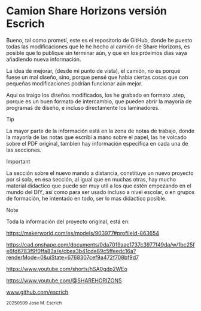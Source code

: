 # Camion Share Horizons versión Escrich

Bueno, tal como prometí, este es el repositorio de GitHub, donde he puesto todas las modificaciones que le he hecho al camión de Share Horizons, es posible que lo publique sin terminar aún, y que en los próximos días vaya añadiendo nueva información.

La idea de mejorar, (desde mi punto de vista), el camión, no es porque fuese un mal diseño, sino, porque pensé que había ciertas cosas que con pequeñas modificaciones podrían funcionar aún mejor.

Aquí os traigo los diseños modificados, los he grabado en formato .step, porque es un buen formato de intercambio, que pueden abrir la mayoría de programas de diseño, e incluso directamente los laminadores.

> [!TIP]
> La mayor parte de la información está en la zona de notas de trabajo, donde la mayoría de las notas  que escribí a mano sobre el papel, las he volcado sobre el PDF original, tambien hay información especifica en cada una de las secciones.


> [!IMPORTANT]
> La sección sobre el nuevo mando a distancia, constituye un nuevo proyecto por si sola, en esa sección, al igual que en muchas otras, hay mucho material didactico que puede ser muy util a los que estén empezando en el mundo del DIY, así como para ser usado incluso a nivel escolar, o en grupos de formación, he intentado en todo, ser lo mas didactico posible.


> [!NOTE]
> Toda la información del proyecto original, está en:
> 
> https://makerworld.com/es/models/903977#profileId-863654
>
> https://cad.onshape.com/documents/0da7019aae1737c3977f49da/w/1bc25fe6fd6783f9f0ffa83a/e/cbea3b41cde89c5ffeedc16a?renderMode=0&uiState=6768307cef9a472f708bf9d7
>
> https://www.youtube.com/shorts/hSA0gdp2WEo
>
> https://www.youtube.com/@SHAREHORIZONS

www.github.com/escrich

<sub> 
20250509 Jose M. Escrich 
</sub>
